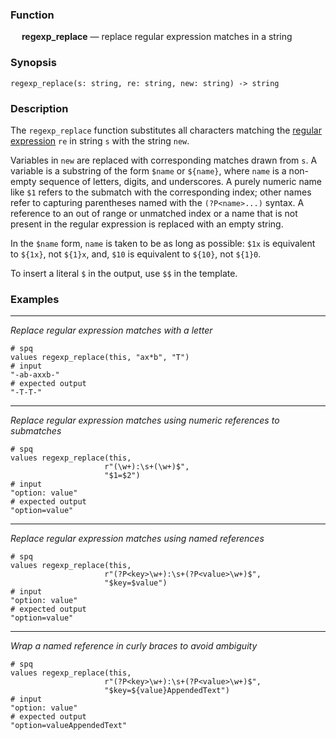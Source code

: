 ### Function

&emsp; **regexp_replace** &mdash; replace regular expression matches in a string

### Synopsis

```
regexp_replace(s: string, re: string, new: string) -> string
```

### Description

The `regexp_replace` function substitutes all characters matching the
[regular expression](../../patterns.md#regular-expression) `re` in string `s` with
the string `new`.

Variables in `new` are replaced with corresponding matches drawn from `s`.
A variable is a substring of the form `$name` or `${name}`, where `name` is a non-empty
sequence of letters, digits, and underscores. A purely numeric name like `$1` refers
to the submatch with the corresponding index; other names refer to capturing
parentheses named with the `(?P<name>...)` syntax. A reference to an out of range or
unmatched index or a name that is not present in the regular expression is replaced
with an empty string.

In the `$name` form, `name` is taken to be as long as possible: `$1x` is equivalent to
`${1x}`, not `${1}x`, and, `$10` is equivalent to `${10}`, not `${1}0`.

To insert a literal `$` in the output, use `$$` in the template.

### Examples

---

_Replace regular expression matches with a letter_

```mdtest-spq
# spq
values regexp_replace(this, "ax*b", "T")
# input
"-ab-axxb-"
# expected output
"-T-T-"
```

---

_Replace regular expression matches using numeric references to submatches_

```mdtest-spq
# spq
values regexp_replace(this,
                     r"(\w+):\s+(\w+)$",
                     "$1=$2")
# input
"option: value"
# expected output
"option=value"
```

---

_Replace regular expression matches using named references_

```mdtest-spq
# spq
values regexp_replace(this,
                     r"(?P<key>\w+):\s+(?P<value>\w+)$",
                     "$key=$value")
# input
"option: value"
# expected output
"option=value"
```

---

_Wrap a named reference in curly braces to avoid ambiguity_

```mdtest-spq
# spq
values regexp_replace(this,
                     r"(?P<key>\w+):\s+(?P<value>\w+)$",
                     "$key=${value}AppendedText")
# input
"option: value"
# expected output
"option=valueAppendedText"
```
